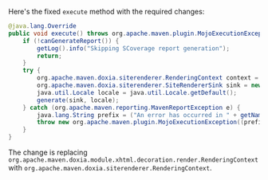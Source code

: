 Here's the fixed `execute` method with the required changes:

```java
@java.lang.Override
public void execute() throws org.apache.maven.plugin.MojoExecutionException {
    if (!canGenerateReport()) {
        getLog().info("Skipping SCoverage report generation");
        return;
    }
    try {
        org.apache.maven.doxia.siterenderer.RenderingContext context = new org.apache.maven.doxia.siterenderer.RenderingContext(outputDirectory, getOutputName() + ".html");
        org.apache.maven.doxia.siterenderer.SiteRendererSink sink = new org.apache.maven.doxia.siterenderer.SiteRendererSink(context);
        java.util.Locale locale = java.util.Locale.getDefault();
        generate(sink, locale);
    } catch (org.apache.maven.reporting.MavenReportException e) {
        java.lang.String prefix = ("An error has occurred in " + getName(java.util.Locale.ENGLISH)) + " report generation";
        throw new org.apache.maven.plugin.MojoExecutionException((prefix + ": ") + e.getMessage(), e);
    }
}
```

The change is replacing `org.apache.maven.doxia.module.xhtml.decoration.render.RenderingContext` with `org.apache.maven.doxia.siterenderer.RenderingContext`.